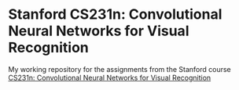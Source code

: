 # Stanford CS231n: Convolutional Neural Networks for Visual Recognition
My working repository for the assignments from the Stanford course [CS231n: Convolutional Neural Networks for Visual Recognition](http://cs231n.stanford.edu/)
